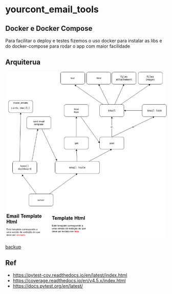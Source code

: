 # yourcont_email_tools

## Docker e Docker Compose
Para facilitar o deploy e testes fizemos o uso docker para instalar as libs
e do docker-compose para rodar o app com maior facilidade

## Arquiterua
![alt text](docs/email.png "arch")

[backup](docs/backup.md)

## Ref
 - https://pytest-cov.readthedocs.io/en/latest/index.html
 - https://coverage.readthedocs.io/en/v4.5.x/index.html
 - https://docs.pytest.org/en/latest/